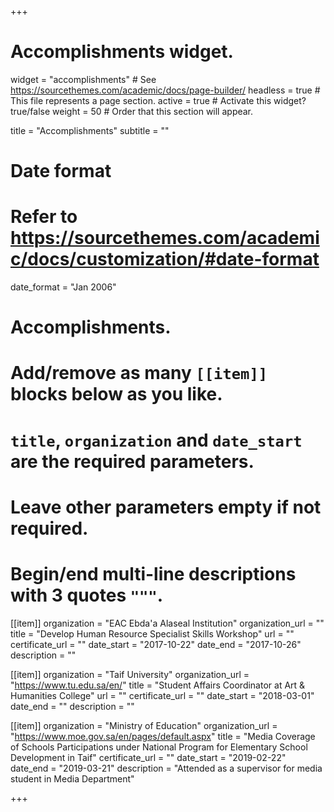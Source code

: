 +++
# Accomplishments widget.
widget = "accomplishments"  # See https://sourcethemes.com/academic/docs/page-builder/
headless = true  # This file represents a page section.
active = true  # Activate this widget? true/false
weight = 50  # Order that this section will appear.

title = "Accomplish&shy;ments"
subtitle = ""

# Date format
#   Refer to https://sourcethemes.com/academic/docs/customization/#date-format
date_format = "Jan 2006"

# Accomplishments.
#   Add/remove as many `[[item]]` blocks below as you like.
#   `title`, `organization` and `date_start` are the required parameters.
#   Leave other parameters empty if not required.
#   Begin/end multi-line descriptions with 3 quotes `"""`.

[[item]]
  organization = "EAC Ebda'a Alaseal Institution"
  organization_url = ""
  title = "Develop Human Resource Specialist Skills Workshop"
  url = ""
  certificate_url = ""
  date_start = "2017-10-22"
  date_end = "2017-10-26"
  description = ""

[[item]]
  organization = "Taif University"
  organization_url = "https://www.tu.edu.sa/en/"
  title = "Student Affairs Coordinator at Art & Humanities College"
  url = ""
  certificate_url = ""
  date_start = "2018-03-01"
  date_end = ""
  description = ""

[[item]]
  organization = "Ministry of Education"
  organization_url = "https://www.moe.gov.sa/en/pages/default.aspx"
  title = "Media Coverage of Schools Participations under National Program for Elementary School Development in Taif"
  certificate_url = ""
  date_start = "2019-02-22"
  date_end = "2019-03-21"
  description = "Attended as a supervisor for media student in Media Department"

+++
